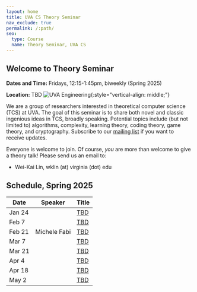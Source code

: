 ```yaml
---
layout: home
title: UVA CS Theory Seminar
nav_exclude: true
permalink: /:path/
seo:
  type: Course
  name: Theory Seminar, UVA CS
---
```


Welcome to Theory Seminar
----------------------------------------
**Dates and Time:** Fridays, 12:15-1:45pm, biweekly (Spring 2025)

**Location:** TBD
![UVA Engineering](assets/images/uva-eng.png){:style="vertical-align: middle;"}

We are a group of researchers interested in theoretical computer science (TCS) at UVA.
The goal of this seminar is to share both novel and classic ingenious ideas 
in TCS, broadly speaking.
Potential topics include (but not limited to) algorithms, complexity,
learning theory, coding theory, game theory, and cryptography.
Subscribe to our [mailing list](https://lists.virginia.edu/sympa/info/cs-theory-seminar) if you want to receive updates.

Everyone is welcome to join.
Of course, *you* are more than welcome to give a theory talk! 
Please send us an email to:

- Wei-Kai Lin, wklin (at) virginia (dot) edu

Schedule, Spring 2025
----------------------------------------

|Date    |Speaker               |Title                                    |
|--------|----------------------|-----------------------------------------|
|Jan 24  |          |[TBD](TBD)                            |
|Feb 7   |          |[TBD](TBD)                            |
|Feb 21  |Michele Fabi          |[TBD](TBD)                            |
|Mar 7   |          |[TBD](TBD)                            |
|Mar 21  |          |[TBD](TBD)                            |
|Apr 4   |          |[TBD](TBD)                            |
|Apr 18  |          |[TBD](TBD)                            |
|May 2   |          |[TBD](TBD)                            |
